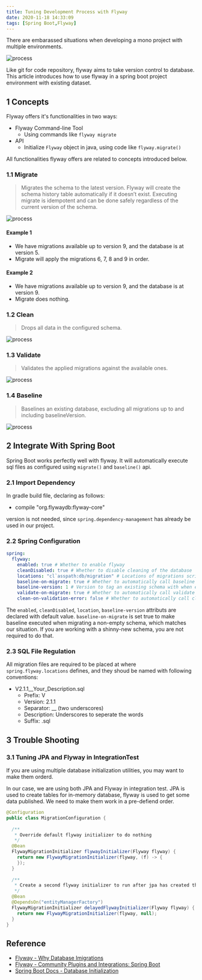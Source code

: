 ```yaml
---
title: Tuning Development Process with Flyway
date: 2020-11-18 14:33:09
tags: [Spring Boot,Flyway]
---
```


There are embarassed situations when developing a mono project with multiple environments.

![process](http://www.plantuml.com/plantuml/proxy?cache=no&src=https://raw.githubusercontent.com/LangInteger/learning/master/draw/plantuml/20201117-flyway-why.puml)

Like git for code repository, flyway aims to take version control to database. This article introduces how to use flyway in a spring boot project environment with existing dataset.

<!--more-->

## 1 Concepts

Flyway offers it's functionalities in two ways:

- Flyway Command-line Tool
  - Using commands like `flyway migrate`
- API
  - Initialize `Flyway` object in java, using code like `flyway.migrate()`

All functionalities flyway offers are related to concepts introduced below.

### 1.1 Migrate

> Migrates the schema to the latest version. Flyway will create the schema history table automatically if it doesn’t exist.
Executing migrate is idempotent and can be done safely regardless of the current version of the schema.

![process](http://www.plantuml.com/plantuml/proxy?cache=no&src=https://raw.githubusercontent.com/LangInteger/learning/master/draw/plantuml/20201117-flyway-migrate.puml)

#### Example 1

- We have migrations available up to version 9, and the database is at version 5.
- Migrate will apply the migrations 6, 7, 8 and 9 in order.

#### Example 2

- We have migrations available up to version 9, and the database is at version 9.
- Migrate does nothing.

### 1.2 Clean

> Drops all data in the configured schema.

![process](http://www.plantuml.com/plantuml/proxy?cache=no&src=https://raw.githubusercontent.com/LangInteger/learning/master/draw/plantuml/20201117-flyway-clean.puml)

### 1.3 Validate

> Validates the applied migrations against the available ones.

![process](http://www.plantuml.com/plantuml/proxy?cache=no&src=https://raw.githubusercontent.com/LangInteger/learning/master/draw/plantuml/20201117-flyway-validate.puml)

### 1.4 Baseline

> Baselines an existing database, excluding all migrations up to and including baselineVersion.

![process](http://www.plantuml.com/plantuml/proxy?cache=no&src=https://raw.githubusercontent.com/LangInteger/learning/master/draw/plantuml/20201117-flyway-baseline.puml)

## 2 Integrate With Spring Boot

Spring Boot works perfectly well with flyway. It will automatically execute sql files as configured using `migrate()` and `baseline()` api.

### 2.1 Import Dependency

In gradle build file, declaring as follows:

- compile "org.flywaydb:flyway-core"

version is not needed, since `spring.dependency-management` has already be used in our project.

### 2.2 Spring Configuration

```yml
spring:
  flyway:
    enabled: true # Whether to enable flyway
    cleanDisabled: true # Whether to disable cleaning of the database
    locations: "cl`asspath:db/migration" # Locations of migrations scripts
    baseline-on-migrate: true # Whether to automatically call baseline when migrating a non-empty schema
    baseline-version: 1 # Version to tag an existing schema with when executing baseline
    validate-on-migrate: true # Whether to automatically call validate when performing a migration
    clean-on-validation-error: false # Whether to automatically call clean when a validation error occurs
```

The `enabled`, `cleanDisabled`, `location`, `baseline-version` attributs are declared with default value. `baseline-on-migrate` is set true to make baseline executed when migrating a non-empty schema, which matches our situation. If you are working with a shinny-new schema, you are not required to do that.

### 2.3 SQL File Regulation

All migration files are required to be placed at where `spring.flyway.locations` defines, and they shoud be named with following conventions:

- V2.1.1__Your_Description.sql
  - Prefix: V
  - Version: 2.1.1
  - Separator: __ (two underscores)
  - Description: Underscores to seperate the words
  - Suffix: .sql

## 3 Trouble Shooting

### 3.1 Tuning JPA and Flyway in IntegrationTest

If you are using multiple database initialization utilities, you may want to make them orderd.

In our case, we are using both JPA and Flyway in integration test. JPA is used to create tables for in-memory database, flyway is used to get some data published. We need to make them work in a pre-defiend order.

```java
@Configuration
public class MigrationConfiguration {
  
  /**
   * Override default flyway initializer to do nothing
   */
  @Bean
  FlywayMigrationInitializer flywayInitializer(Flyway flyway) {
    return new FlywayMigrationInitializer(flyway, (f) -> {
    });
  }
  
  /**
   * Create a second flyway initializer to run after jpa has created the schema
   */
  @Bean
  @DependsOn("entityManagerFactory")
  FlywayMigrationInitializer delayedFlywayInitializer(Flyway flyway) {
    return new FlywayMigrationInitializer(flyway, null);
  }
}
```

## Reference

- [Flyway - Why Database Imigrations](https://flywaydb.org/documentation/getstarted/why)
- [Flyway - Community Plugins and Integrations: Spring Boot](https://flywaydb.org/documentation/usage/plugins/springboot)
- [Spring Boot Docs - Database Initialization](https://docs.spring.io/spring-boot/docs/2.1.1.RELEASE/reference/html/howto-database-initialization.html)

